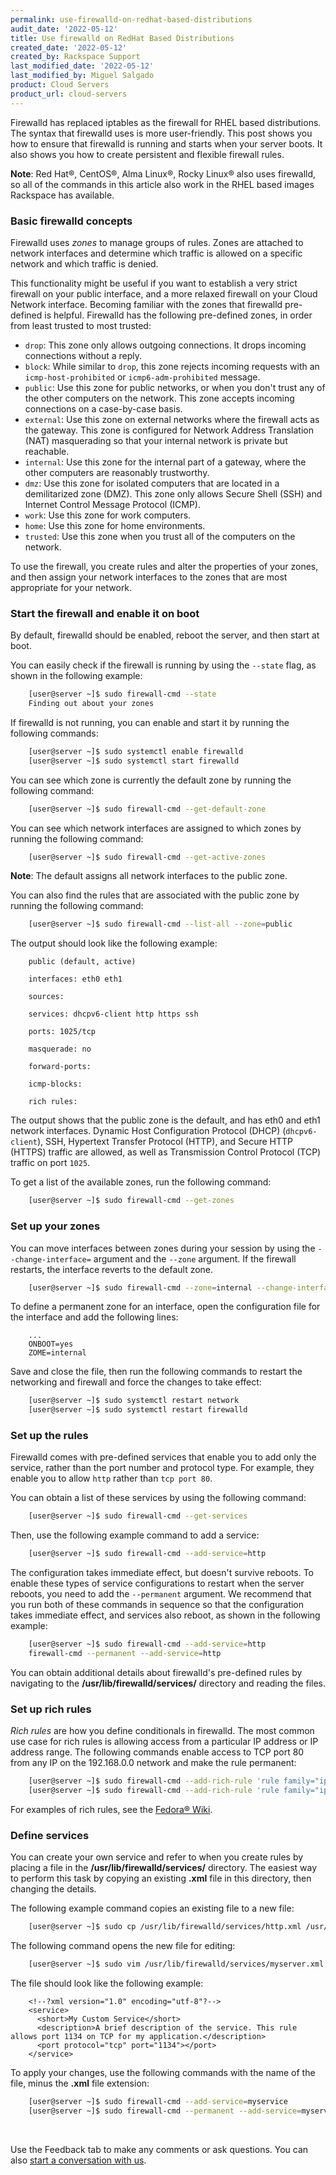 ```yaml
---
permalink: use-firewalld-on-redhat-based-distributions
audit_date: '2022-05-12'
title: Use firewalld on RedHat Based Distributions
created_date: '2022-05-12'
created_by: Rackspace Support
last_modified_date: '2022-05-12'
last_modified_by: Miguel Salgado
product: Cloud Servers
product_url: cloud-servers
---
```


Firewalld has replaced iptables as the firewall for RHEL based distributions. The syntax
that firewalld uses is more user-friendly. This post shows you how to ensure
that firewalld is running and starts when your server boots. It also shows you 
how to create persistent and flexible firewall rules.

**Note**: Red Hat&reg;, CentOS&reg;, Alma Linux&reg;, Rocky Linux&reg; also uses firewalld, so all of the commands
in this article also work in the RHEL based images Rackspace has available.

### Basic firewalld concepts

Firewalld uses _zones_ to manage groups of rules. Zones are attached to
network interfaces and determine which traffic is allowed on a specific
network and which traffic is denied.

This functionality might be useful if you want to establish a very strict
firewall on your public interface, and a more relaxed firewall on your Cloud
Network interface. Becoming familiar with the zones that
firewalld pre-defined is helpful. Firewalld has the following pre-defined zones, in
order from least trusted to most trusted:

- `drop`: This zone only allows outgoing connections. It drops incoming connections 
  without a reply.
- `block`: While similar to `drop`, this zone rejects incoming requests with an 
  `icmp-host-prohibited` or `icmp6-adm-prohibited` message.
- `public`: Use this zone for public networks, or when you don't trust any of the 
  other computers on the network. This zone accepts incoming connections on a 
  case-by-case basis.
- `external`: Use this zone on external networks where the firewall acts as the
  gateway. This zone is configured for Network Address Translation (NAT)
  masquerading so that your internal network is private but reachable.
- `internal`: Use this zone for the internal part of a gateway, where the
  other computers are reasonably trustworthy.
- `dmz`: Use this zone for isolated computers that are located in a demilitarized 
  zone (DMZ). This zone only allows Secure Shell (SSH) and 
  Internet Control Message Protocol (ICMP).
- `work`: Use this zone for work computers.
- `home`: Use this zone for home environments.
- `trusted`: Use this zone when you trust all of the computers on the network. 

To use the firewall, you create rules and alter the properties of your zones,
and then assign your network interfaces to the zones that are most
appropriate for your network.

### Start the firewall and enable it on boot

By default, firewalld should be enabled, reboot the server, and then start at
boot.

You can easily check if the firewall is running by using the `--state` flag,
as shown in the following example:

```sh
    [user@server ~]$ sudo firewall-cmd --state
    Finding out about your zones
```

If firewalld is not running, you can enable and start it by running the
following commands:

```sh
    [user@server ~]$ sudo systemctl enable firewalld
    [user@server ~]$ sudo systemctl start firewalld
```

You can see which zone is currently the default zone by running the following
command:

```sh
    [user@server ~]$ sudo firewall-cmd --get-default-zone
```

You can see which network interfaces are assigned to which zones by running
the following command:

```sh
    [user@server ~]$ sudo firewall-cmd --get-active-zones
```

**Note**: The default assigns all network interfaces to the public zone.

You can also find the rules that are associated with the public zone by
running the following command:

```sh
    [user@server ~]$ sudo firewall-cmd --list-all --zone=public
```

The output should look like the following example:

```
    public (default, active)

    interfaces: eth0 eth1

    sources:

    services: dhcpv6-client http https ssh

    ports: 1025/tcp

    masquerade: no

    forward-ports:

    icmp-blocks:

    rich rules:
```

The output shows that the public zone is the default, and has eth0 and
eth1 network interfaces. Dynamic Host Configuration Protocol (DHCP)
(`dhcpv6-client`), SSH, Hypertext Transfer Protocol (HTTP), and Secure HTTP
(HTTPS) traffic are allowed, as well as Transmission Control Protocol (TCP)
traffic on port `1025`.

To get a list of the available zones, run the following command:

```sh
    [user@server ~]$ sudo firewall-cmd --get-zones
```

### Set up your zones

You can move interfaces between zones during your session by using the
`--change-interface=` argument and the `--zone` argument. If the firewall
restarts, the interface reverts to the default zone.

```sh
    [user@server ~]$ sudo firewall-cmd --zone=internal --change-interface=eth1
```

To define a permanent zone for an interface, open the configuration file for
the interface and add the following lines:

```
    ...
    ONBOOT=yes
    ZOME=internal
```

Save and close the file, then run the following commands to restart the
networking and firewall and force the changes to take effect:

```sh
    [user@server ~]$ sudo systemctl restart network
    [user@server ~]$ sudo systemctl restart firewalld
```

### Set up the rules

Firewalld comes with pre-defined services that enable you to add only the
service, rather than the port number and protocol type. For example, they
enable you to allow `http` rather than `tcp port 80`.

You can obtain a list of these services by using the following command:

```sh
    [user@server ~]$ sudo firewall-cmd --get-services
```

Then, use the following example command to add a service:

```sh
    [user@server ~]$ sudo firewall-cmd --add-service=http
```

The configuration takes immediate effect, but doesn't survive reboots. To
enable these types of service configurations to restart when the server
reboots, you need to add the `--permanent` argument. We recommend that you run
both of these commands in sequence so that the configuration takes immediate
effect, and services also reboot, as shown in the following example:

```sh
    [user@server ~]$ sudo firewall-cmd --add-service=http
    firewall-cmd --permanent --add-service=http
```

You can obtain additional details about firewalld's pre-defined rules by
navigating to the **/usr/lib/firewalld/services/** directory and reading the
files.

### Set up rich rules

_Rich rules_ are how you define conditionals in firewalld. The most common use
case for rich rules is allowing access from a particular IP address or IP
address range. The following commands enable access to TCP port 80 from any IP
on the 192.168.0.0 network and make the rule permanent:

```sh
    [user@server ~]$ sudo firewall-cmd --add-rich-rule 'rule family="ipv4" source address="192.168.0.0/24" service name="http" accept'
    [user@server ~]$ sudo firewall-cmd --add-rich-rule 'rule family="ipv4" source address="192.168.0.0/24" service name="http" accept' --permanent
```

For examples of rich rules, see the [Fedora&reg;
Wiki](https://fedoraproject.org/wiki/Features/FirewalldRichLanguage).

### Define services

You can create your own service and refer to when you create rules by placing a
file in the **/usr/lib/firewalld/services/** directory. The easiest way
to perform this task by copying an existing **.xml** file in this directory,
then changing the details.

The following example command copies an existing file to a new file:

```sh
    [user@server ~]$ sudo cp /usr/lib/firewalld/services/http.xml /usr/lib/firewalld/services/myservice.xml
```

The following command opens the new file for editing:

```sh
    [user@server ~]$ sudo vim /usr/lib/firewalld/services/myserver.xml
```

The file should look like the following example:

```
    <!--?xml version="1.0" encoding="utf-8"?-->
    <service>
      <short>My Custom Service</short>
      <description>A brief description of the service. This rule allows port 1134 on TCP for my application.</description>
      <port protocol="tcp" port="1134"></port>
    </service>
```
To apply your changes, use the following commands with the name of the file,
minus the **.xml** file extension:

```sh
    [user@server ~]$ sudo firewall-cmd --add-service=myservice
    [user@server ~]$ sudo firewall-cmd --permanent --add-service=myservice
```

<br>

Use the Feedback tab to make any comments or ask questions. You can also [start a conversation with us](https://www.rackspace.com/contact).